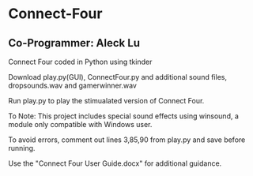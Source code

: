 # Connect-Four
Co-Programmer: Aleck Lu
----------------------------------------------------------------------------------------------------------------------
Connect Four coded in Python using tkinder

Download play.py(GUI), ConnectFour.py and additional sound files, dropsounds.wav and gamerwinner.wav

Run play.py to play the stimualated version of Connect Four.

To Note: This project includes special sound effects using winsound, a module only compatible with Windows user.

  To avoid errors, comment out lines 3,85,90 from play.py and save before running.

Use the "Connect Four User Guide.docx" for additional guidance.

